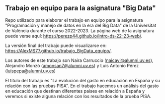 
## Trabajo en equipo para la asignatura "Big Data"

<!-- El párrafo de abajo has de dejarlo tal cual. NO HAS DE CAMBIAR NADA!!-->

Repo utilizado para elaborar el trabajo en equipo para la asignatura "Programación y manejo de datos en la era del Big Data" de la Universitat de València durante el curso 2022-2023. La página web de la asignatura puede verse aquí: <https://perezp44.github.io/intro-ds-22-23-web/>.



<!-- En la linea de abajo HAS de SUSTITUIR "perezp44" por tu usuario de Github-->
La versión final del trabajo puede visualizarse en: <https://AlexMS77.github.io/trabajo_BigData_equipo/>. 


<!-- Abajo podéis escribir lo que queráis, igual un resumen del trabajo, o ..., o ... pero al menos, tenéis que poner el título del trabajo y el nombre de los componentes del equipo-->

Los autores de este trabajo son Naira Carruccio (naicavi@alumni.uv.es), Alejandro Monzó (amonsan7@alumni.uv.es) y Luis Antonio Pérez (luispepa@alumni.uv.es)

El título del trabajo es "La evolución del gasto en educación en España y su relación con las pruebas PISA". En el trabajo hacemos un análisis del gasto en educación que destinan diferentes paises en relación a España y veremos si existe alguna relación con los resultados de la prueba PISA.



